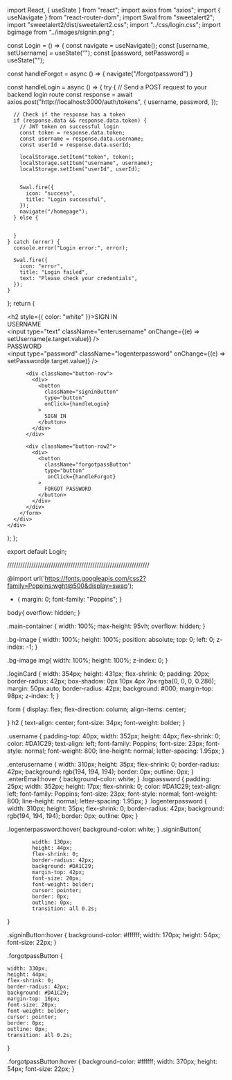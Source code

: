 import React, { useState } from "react";
import axios from "axios";
import { useNavigate } from "react-router-dom";
import Swal from "sweetalert2";
import "sweetalert2/dist/sweetalert2.css";
import "../css/login.css";
import bgimage from "../images/signin.png";

const Login = () => {
  const navigate = useNavigate();
  const [username, setUsername] = useState("");
  const [password, setPassword] = useState("");

  const handleForgot = async () => {
    navigate("/forgotpassword")
  }

  const handleLogin = async () => {
    try {
      // Send a POST request to your backend login route
      const response = await axios.post("http://localhost:3000/auth/tokens", {
        username,
        password,
      });

      // Check if the response has a token
      if (response.data && response.data.token) {
        // JWT token on successful login
        const token = response.data.token;
        const username = response.data.username;
        const userId = response.data.userId;

        localStorage.setItem("token", token);
        localStorage.setItem("username", username);
        localStorage.setItem("userId", userId);


        Swal.fire({
          icon: "success",
          title: "Login successful",
        });
        navigate("/homepage");
      } else {

        
      }
    } catch (error) {
      console.error("Login error:", error);

      Swal.fire({
        icon: "error",
        title: "Login failed",
        text: "Please check your credentials",
      });
    }
  };
  return (
    <div className="main-container">
      <div className="bg-image">
        <img src={bgimage} alt="" />
      </div>
      <div className="loginCard">
        <form>
          <h2 style={{ color: "white" }}>SIGN IN</h2>
          <div className="username">
            <label htmlFor="username">USERNAME</label>
          </div>
          <div>
            <input
              type="text"
              className="enterusername"
              onChange={(e) => setUsername(e.target.value)}
            />
          </div>
          <div className="logpassword">
            <label htmlFor="password">PASSWORD</label>
          </div>
          <div>
            <input
              type="password"
              className="logenterpassword"
              onChange={(e) => setPassword(e.target.value)}
            />
          </div>

          <div className="button-row">
            <div>
              <button
                className="signinButton"
                type="button"
                onClick={handleLogin}
              >
                SIGN IN
              </button>
            </div>
          </div>

          <div className="button-row2">
            <div>
              <button
                className="forgotpassButton"
                type="button"
                 onClick={handleForgot}
              >
                FORGOT PASSWORD
              </button>
            </div>
          </div>
        </form>
      </div>
    </div>
  );
};

export default Login;



/////////////////////////////////////////////////////////////////


@import url('https://fonts.googleapis.com/css2?family=Poppins:wght@500&display=swap');

* {
    margin: 0;
    font-family: "Poppins";
}

body{
    overflow: hidden;
}

.main-container {
    width: 100%;
    max-height: 95vh;
    overflow: hidden;
}

.bg-image {
    width: 100%;
    height: 100%;
    position: absolute;
    top: 0;
    left: 0;
    z-index: -1;
}

.bg-image img{
    width: 100%;
    height: 100%;
    z-index: 0;
}



.loginCard {
    width: 354px;
    height: 431px;
    flex-shrink: 0;
    padding: 20px;
    border-radius: 42px;
    box-shadow: 0px 10px 4px 7px rgba(0, 0, 0, 0.286);
    margin: 50px auto;
    border-radius: 42px;
    background: #000;
    margin-top: 98px;
    z-index: 1;
}

form {
    display: flex;
    flex-direction: column;
    align-items: center;

}
h2 {
    text-align: center;
    font-size: 34px;
    font-weight: bolder;
}

.username {
    padding-top: 40px;
    width: 352px;
    height: 44px;
    flex-shrink: 0;
    color: #DA1C29;
        text-align: left;
        font-family: Poppins;
        font-size: 23px;
        font-style: normal;
        font-weight: 800;
        line-height: normal;
        letter-spacing: 1.95px;
}

.enterusername {
        width: 310px;
        height: 35px;
        flex-shrink: 0;
        border-radius: 42px;
        background: rgb(194, 194, 194);
        border: 0px;
        outline: 0px;
}
.enterEmail:hover {
    background-color: white;
}
.logpassword {
    padding: 25px;
    width: 352px;
        height: 17px;
        flex-shrink: 0;
        color: #DA1C29;
        text-align: left;
        font-family: Poppins;
        font-size: 23px;
        font-style: normal;
        font-weight: 800;
        line-height: normal;
        letter-spacing: 1.95px;
}
.logenterpassword {
            width: 310px;
            height: 35px;
            flex-shrink: 0;
            border-radius: 42px;
            background: rgb(194, 194, 194);
            border: 0px;
            outline: 0px;
}

.logenterpassword:hover{
    background-color: white;
}
.signinButton{

            width: 130px;
            height: 44px;
            flex-shrink: 0;
            border-radius: 42px;
            background: #DA1C29;
            margin-top: 42px;
            font-size: 20px;
            font-weight: bolder;
            cursor: pointer;
            border: 0px;
            outline: 0px;
            transition: all 0.2s;
}

.signinButton:hover {
    background-color: #ffffff;
     width: 170px;
        height: 54px;
        font-size: 22px;
}


.forgotpassButton {

    width: 330px;
    height: 44px;
    flex-shrink: 0;
    border-radius: 42px;
    background: #DA1C29;
    margin-top: 16px;
    font-size: 20px;
    font-weight: bolder;
    cursor: pointer;
    border: 0px;
    outline: 0px;
    transition: all 0.2s;
}

.forgotpassButton:hover {
    background-color: #ffffff;
    width: 370px;
    height: 54px;
    font-size: 22px;
}
